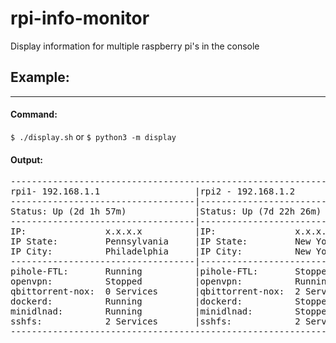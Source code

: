 # rpi-info-monitor
Display information for multiple raspberry pi's in the console

## Example:
-----------
#### Command:

`$ ./display.sh` or `$ python3 -m display`

#### Output:

<pre>
-----------------------------------------------------------------------------------------------------------
rpi1- 192.168.1.1                  |rpi2 - 192.168.1.2                 |rpi3 - 192.168.1.3
-----------------------------------|-----------------------------------|-----------------------------------
Status: Up (2d 1h 57m)             |Status: Up (7d 22h 26m)            |Status: Up (4d 21h 23m)
-----------------------------------|-----------------------------------|-----------------------------------
IP:               x.x.x.x          |IP:               x.x.x.x          |IP:               x.x.x.x
IP State:         Pennsylvania     |IP State:         New York         |IP State:         Pennsylvania
IP City:          Philadelphia     |IP City:          New York         |IP City:          Philadelphia
-----------------------------------|-----------------------------------|-----------------------------------
pihole-FTL:       Running          |pihole-FTL:       Stopped          |pihole-FTL:       Running
openvpn:          Stopped          |openvpn:          Running          |openvpn:          Stopped
qbittorrent-nox:  0 Services       |qbittorrent-nox:  2 Services       |qbittorrent-nox:  0 Services
dockerd:          Running          |dockerd:          Stopped          |dockerd:          Stopped
minidlnad:        Running          |minidlnad:        Stopped          |minidlnad:        Stopped
sshfs:            2 Services       |sshfs:            2 Services       |sshfs:            0 Services
-----------------------------------------------------------------------------------------------------------
</pre>
